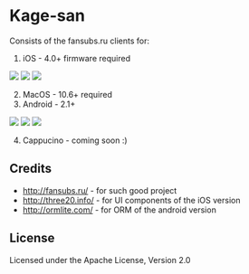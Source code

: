 Kage-san
=============
Consists of the fansubs.ru clients for:

1. iOS - 4.0+ firmware required

[![](http://ap4y.github.com/IMG_0028.PNG)](http://ap4y.github.com/IMG_0028.PNG)
[![](http://ap4y.github.com/IMG_0029.PNG)](http://ap4y.github.com/IMG_0029.PNG)
[![](http://ap4y.github.com/IMG_0031.PNG)](http://ap4y.github.com/IMG_0031.PNG)

2. MacOS - 10.6+ required
3. Android - 2.1+

[![](http://ap4y.github.com/kage_android_1.png)](http://ap4y.github.com/kage_android_1.png)
[![](http://ap4y.github.com/kage_android_3.png)](http://ap4y.github.com/kage_android_3.png)
[![](http://ap4y.github.com/kage_android_4.png)](http://ap4y.github.com/kage_android_4.png)

4. Cappucino - coming soon :)

Credits
-------

- http://fansubs.ru/ - for such good project
- http://three20.info/ - for UI components of the iOS version
- http://ormlite.com/ - for ORM of the android version

License
-------
Licensed under the Apache License, Version 2.0